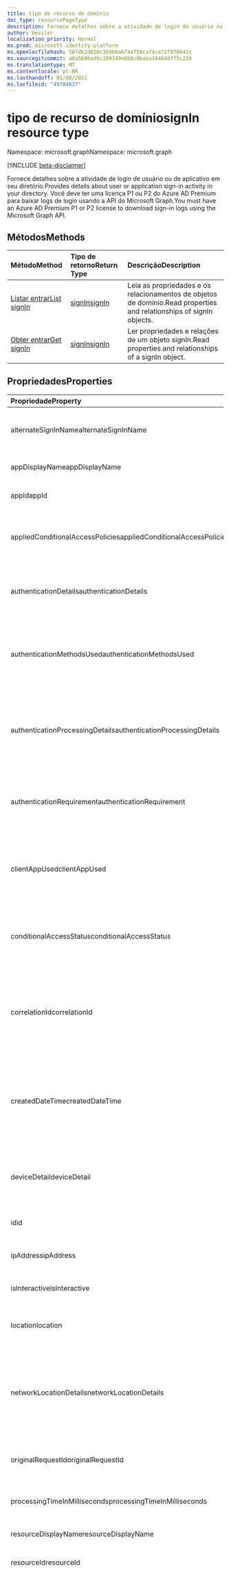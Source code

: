 ```yaml
---
title: tipo de recurso de domínio
doc_type: resourcePageType
description: Fornece detalhes sobre a atividade de login de usuário ou de aplicativo em seu diretório.
author: besiler
localization_priority: Normal
ms.prod: microsoft-identity-platform
ms.openlocfilehash: 567db2d020c369b0a674af59caf4ce72f870642c
ms.sourcegitcommit: a0a5690ad9c109149e0b8c8baba164648ff5c226
ms.translationtype: MT
ms.contentlocale: pt-BR
ms.lasthandoff: 01/08/2021
ms.locfileid: "49784637"
---
```

# <a name="signin-resource-type"></a><span data-ttu-id="4d6d7-103">tipo de recurso de domínio</span><span class="sxs-lookup"><span data-stu-id="4d6d7-103">signIn resource type</span></span>

<span data-ttu-id="4d6d7-104">Namespace: microsoft.graph</span><span class="sxs-lookup"><span data-stu-id="4d6d7-104">Namespace: microsoft.graph</span></span>

[!INCLUDE [beta-disclaimer](../../includes/beta-disclaimer.md)]

<span data-ttu-id="4d6d7-105">Fornece detalhes sobre a atividade de login de usuário ou de aplicativo em seu diretório.</span><span class="sxs-lookup"><span data-stu-id="4d6d7-105">Provides details about user or application sign-in activity in your directory.</span></span> <span data-ttu-id="4d6d7-106">Você deve ter uma licença P1 ou P2 do Azure AD Premium para baixar logs de login usando a API do Microsoft Graph.</span><span class="sxs-lookup"><span data-stu-id="4d6d7-106">You must have an Azure AD Premium P1 or P2 license to download sign-in logs using the Microsoft Graph API.</span></span>

## <a name="methods"></a><span data-ttu-id="4d6d7-107">Métodos</span><span class="sxs-lookup"><span data-stu-id="4d6d7-107">Methods</span></span>

| <span data-ttu-id="4d6d7-108">Método</span><span class="sxs-lookup"><span data-stu-id="4d6d7-108">Method</span></span>           | <span data-ttu-id="4d6d7-109">Tipo de retorno</span><span class="sxs-lookup"><span data-stu-id="4d6d7-109">Return Type</span></span>    |<span data-ttu-id="4d6d7-110">Descrição</span><span class="sxs-lookup"><span data-stu-id="4d6d7-110">Description</span></span>|
|:---------------|:--------|:----------|
|[<span data-ttu-id="4d6d7-111">Listar entrar</span><span class="sxs-lookup"><span data-stu-id="4d6d7-111">List signIn</span></span>](../api/signin-list.md) | [<span data-ttu-id="4d6d7-112">signIn</span><span class="sxs-lookup"><span data-stu-id="4d6d7-112">signIn</span></span>](signin.md) |<span data-ttu-id="4d6d7-113">Leia as propriedades e os relacionamentos de objetos de domínio.</span><span class="sxs-lookup"><span data-stu-id="4d6d7-113">Read properties and relationships of signIn objects.</span></span>|
|[<span data-ttu-id="4d6d7-114">Obter entrar</span><span class="sxs-lookup"><span data-stu-id="4d6d7-114">Get signIn</span></span>](../api/signin-get.md) | [<span data-ttu-id="4d6d7-115">signIn</span><span class="sxs-lookup"><span data-stu-id="4d6d7-115">signIn</span></span>](signin.md) |<span data-ttu-id="4d6d7-116">Ler propriedades e relações de um objeto signIn.</span><span class="sxs-lookup"><span data-stu-id="4d6d7-116">Read properties and relationships of a signIn object.</span></span>|

## <a name="properties"></a><span data-ttu-id="4d6d7-117">Propriedades</span><span class="sxs-lookup"><span data-stu-id="4d6d7-117">Properties</span></span>
| <span data-ttu-id="4d6d7-118">Propriedade</span><span class="sxs-lookup"><span data-stu-id="4d6d7-118">Property</span></span>     | <span data-ttu-id="4d6d7-119">Tipo</span><span class="sxs-lookup"><span data-stu-id="4d6d7-119">Type</span></span>   |<span data-ttu-id="4d6d7-120">Descrição</span><span class="sxs-lookup"><span data-stu-id="4d6d7-120">Description</span></span>|
|:---------------|:--------|:----------|
|<span data-ttu-id="4d6d7-121">alternateSignInName</span><span class="sxs-lookup"><span data-stu-id="4d6d7-121">alternateSignInName</span></span>|<span data-ttu-id="4d6d7-122">String</span><span class="sxs-lookup"><span data-stu-id="4d6d7-122">String</span></span>|<span data-ttu-id="4d6d7-123">A identidade de login alternativa sempre que você usar o número de telefone para entrar.</span><span class="sxs-lookup"><span data-stu-id="4d6d7-123">The alternate sign-in identity whenever you use phone number to sign-in.</span></span>|
|<span data-ttu-id="4d6d7-124">appDisplayName</span><span class="sxs-lookup"><span data-stu-id="4d6d7-124">appDisplayName</span></span>|<span data-ttu-id="4d6d7-125">String</span><span class="sxs-lookup"><span data-stu-id="4d6d7-125">String</span></span>|<span data-ttu-id="4d6d7-126">O nome do aplicativo exibido no Portal do Azure.</span><span class="sxs-lookup"><span data-stu-id="4d6d7-126">The application name displayed in the Azure Portal.</span></span>|
|<span data-ttu-id="4d6d7-127">appId</span><span class="sxs-lookup"><span data-stu-id="4d6d7-127">appId</span></span>|<span data-ttu-id="4d6d7-128">String</span><span class="sxs-lookup"><span data-stu-id="4d6d7-128">String</span></span>|<span data-ttu-id="4d6d7-129">O identificador de aplicativo no Azure Active Directory.</span><span class="sxs-lookup"><span data-stu-id="4d6d7-129">The application identifier in Azure Active Directory.</span></span>|
|<span data-ttu-id="4d6d7-130">appliedConditionalAccessPolicies</span><span class="sxs-lookup"><span data-stu-id="4d6d7-130">appliedConditionalAccessPolicies</span></span>|<span data-ttu-id="4d6d7-131">[conditionalAccessPolicy](conditionalaccesspolicy.md) conjunto</span><span class="sxs-lookup"><span data-stu-id="4d6d7-131">[conditionalAccessPolicy](conditionalaccesspolicy.md) collection</span></span>|<span data-ttu-id="4d6d7-132">Uma lista de políticas de acesso condicional que são disparadas pela atividade de entrada correspondente.</span><span class="sxs-lookup"><span data-stu-id="4d6d7-132">A list of conditional access policies that are triggered by the corresponding sign-in activity.</span></span>|
|<span data-ttu-id="4d6d7-133">authenticationDetails</span><span class="sxs-lookup"><span data-stu-id="4d6d7-133">authenticationDetails</span></span>|<span data-ttu-id="4d6d7-134">[Coleção authenticationDetail](authenticationdetail.md)</span><span class="sxs-lookup"><span data-stu-id="4d6d7-134">[authenticationDetail](authenticationdetail.md) collection</span></span>|<span data-ttu-id="4d6d7-135">O resultado da tentativa de autenticação e detalhes adicionais sobre o método de autenticação.</span><span class="sxs-lookup"><span data-stu-id="4d6d7-135">The result of the authentication attempt and additional details on the authentication method.</span></span>|
|<span data-ttu-id="4d6d7-136">authenticationMethodsUsed</span><span class="sxs-lookup"><span data-stu-id="4d6d7-136">authenticationMethodsUsed</span></span>|<span data-ttu-id="4d6d7-137">Coleção de cadeias de caracteres</span><span class="sxs-lookup"><span data-stu-id="4d6d7-137">String collection</span></span>|<span data-ttu-id="4d6d7-138">Os métodos de autenticação usados.</span><span class="sxs-lookup"><span data-stu-id="4d6d7-138">The authentication methods used.</span></span> <span data-ttu-id="4d6d7-139">Valores possíveis: `SMS` , , , , ou `Authenticator App` `App Verification code` `Password` `FIDO` `PTA` `PHS` .</span><span class="sxs-lookup"><span data-stu-id="4d6d7-139">Possible values: `SMS`, `Authenticator App`, `App Verification code`, `Password`, `FIDO`, `PTA`, or `PHS`.</span></span>|
|<span data-ttu-id="4d6d7-140">authenticationProcessingDetails</span><span class="sxs-lookup"><span data-stu-id="4d6d7-140">authenticationProcessingDetails</span></span>|<span data-ttu-id="4d6d7-141">Coleção [KeyValue](keyvalue.md)</span><span class="sxs-lookup"><span data-stu-id="4d6d7-141">[keyValue](keyvalue.md) collection</span></span>|<span data-ttu-id="4d6d7-142">Detalhes adicionais de processamento de autenticação, como o nome do agente no caso de PTA/PHS ou nome de servidor/farm em caso de autenticação federada.</span><span class="sxs-lookup"><span data-stu-id="4d6d7-142">Additional authentication processing details, such as the agent name in case of PTA/PHS or Server/farm name in case of federated authentication.</span></span>|
|<span data-ttu-id="4d6d7-143">authenticationRequirement</span><span class="sxs-lookup"><span data-stu-id="4d6d7-143">authenticationRequirement</span></span> | <span data-ttu-id="4d6d7-144">cadeia de caracteres</span><span class="sxs-lookup"><span data-stu-id="4d6d7-144">string</span></span> | <span data-ttu-id="4d6d7-145">Isso contém o nível mais alto de autenticação necessário por meio de todas as etapas de login para que a login seja bem-sucedida.</span><span class="sxs-lookup"><span data-stu-id="4d6d7-145">This holds the highest level of authentication needed through all the sign-in steps, for sign-in to succeed.</span></span>|
|<span data-ttu-id="4d6d7-146">clientAppUsed</span><span class="sxs-lookup"><span data-stu-id="4d6d7-146">clientAppUsed</span></span>|<span data-ttu-id="4d6d7-147">Cadeia de caracteres</span><span class="sxs-lookup"><span data-stu-id="4d6d7-147">String</span></span>|<span data-ttu-id="4d6d7-148">O cliente herddo usado para atividade de entrada.</span><span class="sxs-lookup"><span data-stu-id="4d6d7-148">The legacy client used for sign-in activity.</span></span> <span data-ttu-id="4d6d7-149">Por exemplo, Navegador, Exchange Active Sync, Clientes modernos, IMAP, MAPI, SMTP ou POP.</span><span class="sxs-lookup"><span data-stu-id="4d6d7-149">For example, Browser, Exchange Active Sync,Modern clients, IMAP, MAPI, SMTP, or POP.</span></span>|
|<span data-ttu-id="4d6d7-150">conditionalAccessStatus</span><span class="sxs-lookup"><span data-stu-id="4d6d7-150">conditionalAccessStatus</span></span>|<span data-ttu-id="4d6d7-151">cadeia de caracteres</span><span class="sxs-lookup"><span data-stu-id="4d6d7-151">string</span></span>| <span data-ttu-id="4d6d7-152">O status da política de acesso condicional acionada.</span><span class="sxs-lookup"><span data-stu-id="4d6d7-152">The status of the conditional access policy triggered.</span></span> <span data-ttu-id="4d6d7-153">Valores possíveis: `success` `failure` , , ou `notApplied` `unknownFutureValue` .</span><span class="sxs-lookup"><span data-stu-id="4d6d7-153">Possible values: `success`, `failure`, `notApplied`, or `unknownFutureValue`.</span></span>|
|<span data-ttu-id="4d6d7-154">correlationId</span><span class="sxs-lookup"><span data-stu-id="4d6d7-154">correlationId</span></span>|<span data-ttu-id="4d6d7-155">Cadeia de caracteres</span><span class="sxs-lookup"><span data-stu-id="4d6d7-155">String</span></span>|<span data-ttu-id="4d6d7-156">O identificador que é enviado do cliente quando a entrada é iniciada.</span><span class="sxs-lookup"><span data-stu-id="4d6d7-156">The identifier that's sent from the client when sign-in is initiated.</span></span> <span data-ttu-id="4d6d7-157">Isso é usado para solucionar problemas da atividade de login correspondente ao chamar o suporte.</span><span class="sxs-lookup"><span data-stu-id="4d6d7-157">This is used for troubleshooting the corresponding sign-in activity when calling for support.</span></span>|
|<span data-ttu-id="4d6d7-158">createdDateTime</span><span class="sxs-lookup"><span data-stu-id="4d6d7-158">createdDateTime</span></span>|<span data-ttu-id="4d6d7-159">DateTimeOffset</span><span class="sxs-lookup"><span data-stu-id="4d6d7-159">DateTimeOffset</span></span>|<span data-ttu-id="4d6d7-160">A data e a hora em que a login foi iniciada.</span><span class="sxs-lookup"><span data-stu-id="4d6d7-160">The date and time the sign-in was initiated.</span></span> <span data-ttu-id="4d6d7-161">O tipo de Timestamp é sempre UTC.</span><span class="sxs-lookup"><span data-stu-id="4d6d7-161">The Timestamp type is always in UTC time.</span></span> <span data-ttu-id="4d6d7-162">Por exemplo, meia-noite em UTC no dia 1º de janeiro de 2014 teria esta aparência: `'2014-01-01T00:00:00Z'`.</span><span class="sxs-lookup"><span data-stu-id="4d6d7-162">For example, midnight UTC on Jan 1, 2014 would look like this: `'2014-01-01T00:00:00Z'`.</span></span>|
|<span data-ttu-id="4d6d7-163">deviceDetail</span><span class="sxs-lookup"><span data-stu-id="4d6d7-163">deviceDetail</span></span>|[<span data-ttu-id="4d6d7-164">deviceDetail</span><span class="sxs-lookup"><span data-stu-id="4d6d7-164">deviceDetail</span></span>](devicedetail.md)|<span data-ttu-id="4d6d7-165">As informações do dispositivo de onde ocorreu a entrada.</span><span class="sxs-lookup"><span data-stu-id="4d6d7-165">The device information from where the sign-in occurred.</span></span> <span data-ttu-id="4d6d7-166">Inclui informações como deviceId, SO e navegador.</span><span class="sxs-lookup"><span data-stu-id="4d6d7-166">Includes information such as deviceId, OS, and browser.</span></span> |
|<span data-ttu-id="4d6d7-167">id</span><span class="sxs-lookup"><span data-stu-id="4d6d7-167">id</span></span>|<span data-ttu-id="4d6d7-168">String</span><span class="sxs-lookup"><span data-stu-id="4d6d7-168">String</span></span>|<span data-ttu-id="4d6d7-169">O identificador que representa a atividade de login.</span><span class="sxs-lookup"><span data-stu-id="4d6d7-169">The identifier representing the sign-in activity.</span></span>|
|<span data-ttu-id="4d6d7-170">ipAddress</span><span class="sxs-lookup"><span data-stu-id="4d6d7-170">ipAddress</span></span>|<span data-ttu-id="4d6d7-171">Cadeia de caracteres</span><span class="sxs-lookup"><span data-stu-id="4d6d7-171">String</span></span>|<span data-ttu-id="4d6d7-172">O endereço IP do cliente de onde ocorreu a entrada.</span><span class="sxs-lookup"><span data-stu-id="4d6d7-172">The IP address of the client from where the sign-in occurred.</span></span>|
|<span data-ttu-id="4d6d7-173">isInteractive</span><span class="sxs-lookup"><span data-stu-id="4d6d7-173">isInteractive</span></span>|<span data-ttu-id="4d6d7-174">Booliano</span><span class="sxs-lookup"><span data-stu-id="4d6d7-174">Boolean</span></span>|<span data-ttu-id="4d6d7-175">Indica se uma assinatura é interativa ou não.</span><span class="sxs-lookup"><span data-stu-id="4d6d7-175">Indicates whether a sign-in is interactive or not.</span></span>|
|<span data-ttu-id="4d6d7-176">location</span><span class="sxs-lookup"><span data-stu-id="4d6d7-176">location</span></span>|[<span data-ttu-id="4d6d7-177">signInLocation</span><span class="sxs-lookup"><span data-stu-id="4d6d7-177">signInLocation</span></span>](signinlocation.md)|<span data-ttu-id="4d6d7-178">A cidade, o estado e o código do país de duas letras de onde ocorreu a login.</span><span class="sxs-lookup"><span data-stu-id="4d6d7-178">The city, state, and 2 letter country code from where the sign-in occurred.</span></span>|
|<span data-ttu-id="4d6d7-179">networkLocationDetails</span><span class="sxs-lookup"><span data-stu-id="4d6d7-179">networkLocationDetails</span></span>|<span data-ttu-id="4d6d7-180">coleção [networkLocationDetail](networklocationdetail.md)</span><span class="sxs-lookup"><span data-stu-id="4d6d7-180">[networkLocationDetail](networklocationdetail.md) collection</span></span>|<span data-ttu-id="4d6d7-181">Os detalhes do local de rede, como endereço IP, local da login, o tipo de rede usado e seus nomes.</span><span class="sxs-lookup"><span data-stu-id="4d6d7-181">The network location details, such as IP address, location of the sign-in, the type of network used, and its names.</span></span> <span data-ttu-id="4d6d7-182">Valores possíveis: `Named Netowrk` `Extranet` , , ou `Intranet` `Trusted Network` .</span><span class="sxs-lookup"><span data-stu-id="4d6d7-182">Possible values: `Named Netowrk`, `Extranet`, `Intranet`, or `Trusted Network`.</span></span>|
|<span data-ttu-id="4d6d7-183">originalRequestId</span><span class="sxs-lookup"><span data-stu-id="4d6d7-183">originalRequestId</span></span>|<span data-ttu-id="4d6d7-184">Cadeia de caracteres</span><span class="sxs-lookup"><span data-stu-id="4d6d7-184">String</span></span>|<span data-ttu-id="4d6d7-185">O identificador de solicitação da primeira solicitação na sequência de autenticação.</span><span class="sxs-lookup"><span data-stu-id="4d6d7-185">The request identifier of the first request in the authentication sequence.</span></span>|
|<span data-ttu-id="4d6d7-186">processingTimeInMilliseconds</span><span class="sxs-lookup"><span data-stu-id="4d6d7-186">processingTimeInMilliseconds</span></span>|<span data-ttu-id="4d6d7-187">Int</span><span class="sxs-lookup"><span data-stu-id="4d6d7-187">Int</span></span>|<span data-ttu-id="4d6d7-188">O tempo de processamento da solicitação em milissegundos no AD STS.</span><span class="sxs-lookup"><span data-stu-id="4d6d7-188">The request processing time in milliseconds in AD STS.</span></span>|
|<span data-ttu-id="4d6d7-189">resourceDisplayName</span><span class="sxs-lookup"><span data-stu-id="4d6d7-189">resourceDisplayName</span></span>|<span data-ttu-id="4d6d7-190">String</span><span class="sxs-lookup"><span data-stu-id="4d6d7-190">String</span></span>|<span data-ttu-id="4d6d7-191">O nome do recurso em que o usuário se inscreveu.</span><span class="sxs-lookup"><span data-stu-id="4d6d7-191">The name of the resource that the user signed in to.</span></span>|
|<span data-ttu-id="4d6d7-192">resourceId</span><span class="sxs-lookup"><span data-stu-id="4d6d7-192">resourceId</span></span>|<span data-ttu-id="4d6d7-193">Cadeia de caracteres</span><span class="sxs-lookup"><span data-stu-id="4d6d7-193">String</span></span>|<span data-ttu-id="4d6d7-194">O identificador do recurso em que o usuário se inscreveu.</span><span class="sxs-lookup"><span data-stu-id="4d6d7-194">The identifier of the resource that the user signed in to.</span></span>|
|<span data-ttu-id="4d6d7-195">riskDetail</span><span class="sxs-lookup"><span data-stu-id="4d6d7-195">riskDetail</span></span>|<span data-ttu-id="4d6d7-196">riskDetail</span><span class="sxs-lookup"><span data-stu-id="4d6d7-196">riskDetail</span></span>|<span data-ttu-id="4d6d7-197">O motivo por trás de um estado específico de um usuário arriscado, entrar ou um evento de risco.</span><span class="sxs-lookup"><span data-stu-id="4d6d7-197">The reason behind a specific state of a risky user, sign-in, or a risk event.</span></span> <span data-ttu-id="4d6d7-198">Valores possíveis: `none` , , , , , , , `adminGeneratedTemporaryPassword` ou `userPerformedSecuredPasswordChange` `userPerformedSecuredPasswordReset` `adminConfirmedSigninSafe` `aiConfirmedSigninSafe` `userPassedMFADrivenByRiskBasedPolicy` `adminDismissedAllRiskForUser` `adminConfirmedSigninCompromised` `unknownFutureValue` .</span><span class="sxs-lookup"><span data-stu-id="4d6d7-198">Possible values: `none`, `adminGeneratedTemporaryPassword`, `userPerformedSecuredPasswordChange`, `userPerformedSecuredPasswordReset`, `adminConfirmedSigninSafe`, `aiConfirmedSigninSafe`, `userPassedMFADrivenByRiskBasedPolicy`, `adminDismissedAllRiskForUser`, `adminConfirmedSigninCompromised`, or `unknownFutureValue`.</span></span> <span data-ttu-id="4d6d7-199">O valor `none` significa que nenhuma ação foi realizada pelo usuário ou entrar até o momento.</span><span class="sxs-lookup"><span data-stu-id="4d6d7-199">The value `none` means that no action has been performed on the user or sign-in so far.</span></span> <span data-ttu-id="4d6d7-200">**Observação:** detalhes para esta propriedade estão disponíveis apenas para clientes do Azure AD Premium P2.</span><span class="sxs-lookup"><span data-stu-id="4d6d7-200">**Note:** Details for this property are only available for Azure AD Premium P2 customers.</span></span> <span data-ttu-id="4d6d7-201">Todos os outros clientes são `hidden` retornados.</span><span class="sxs-lookup"><span data-stu-id="4d6d7-201">All other customers are returned `hidden`.</span></span>|
|<span data-ttu-id="4d6d7-202">riskEventTypes</span><span class="sxs-lookup"><span data-stu-id="4d6d7-202">riskEventTypes</span></span>|<span data-ttu-id="4d6d7-203">Coleção riskEventType</span><span class="sxs-lookup"><span data-stu-id="4d6d7-203">riskEventType collection</span></span>|<span data-ttu-id="4d6d7-204">A lista de tipos de eventos de risco associados à login.</span><span class="sxs-lookup"><span data-stu-id="4d6d7-204">The list of risk event types associated with the sign-in.</span></span> <span data-ttu-id="4d6d7-205">Valores possíveis: `unlikelyTravel` , , , , , , , `anonymizedIPAddress` ou `maliciousIPAddress` `unfamiliarFeatures` `malwareInfectedIPAddress` `suspiciousIPAddress` `leakedCredentials` `investigationsThreatIntelligence`  `generic` `unknownFutureValue` .</span><span class="sxs-lookup"><span data-stu-id="4d6d7-205">Possible values: `unlikelyTravel`, `anonymizedIPAddress`, `maliciousIPAddress`, `unfamiliarFeatures`, `malwareInfectedIPAddress`, `suspiciousIPAddress`, `leakedCredentials`, `investigationsThreatIntelligence`,  `generic`, or `unknownFutureValue`.</span></span>|
|<span data-ttu-id="4d6d7-206">riskEventTypes_v2</span><span class="sxs-lookup"><span data-stu-id="4d6d7-206">riskEventTypes_v2</span></span>|<span data-ttu-id="4d6d7-207">Coleção de cadeias de caracteres</span><span class="sxs-lookup"><span data-stu-id="4d6d7-207">String collection</span></span>|<span data-ttu-id="4d6d7-208">A lista de tipos de eventos de risco associados à login.</span><span class="sxs-lookup"><span data-stu-id="4d6d7-208">The list of risk event types associated with the sign-in.</span></span> <span data-ttu-id="4d6d7-209">Valores possíveis: `unlikelyTravel` , , , , , , , `anonymizedIPAddress` ou `maliciousIPAddress` `unfamiliarFeatures` `malwareInfectedIPAddress` `suspiciousIPAddress` `leakedCredentials` `investigationsThreatIntelligence`  `generic` `unknownFutureValue` .</span><span class="sxs-lookup"><span data-stu-id="4d6d7-209">Possible values: `unlikelyTravel`, `anonymizedIPAddress`, `maliciousIPAddress`, `unfamiliarFeatures`, `malwareInfectedIPAddress`, `suspiciousIPAddress`, `leakedCredentials`, `investigationsThreatIntelligence`,  `generic`, or `unknownFutureValue`.</span></span>|
|<span data-ttu-id="4d6d7-210">riskLevelAggregated</span><span class="sxs-lookup"><span data-stu-id="4d6d7-210">riskLevelAggregated</span></span>|<span data-ttu-id="4d6d7-211">riskLevel</span><span class="sxs-lookup"><span data-stu-id="4d6d7-211">riskLevel</span></span>|<span data-ttu-id="4d6d7-212">O nível de risco agregado.</span><span class="sxs-lookup"><span data-stu-id="4d6d7-212">The aggregated risk level.</span></span> <span data-ttu-id="4d6d7-213">Valores possíveis: `none` , , , ou `low` `medium` `high` `hidden` `unknownFutureValue` .</span><span class="sxs-lookup"><span data-stu-id="4d6d7-213">Possible values: `none`, `low`, `medium`, `high`, `hidden`, or `unknownFutureValue`.</span></span> <span data-ttu-id="4d6d7-214">O valor `hidden` significa que o usuário ou entrada não foi habilitado para proteção de identidade do Azure AD.</span><span class="sxs-lookup"><span data-stu-id="4d6d7-214">The value `hidden` means the user or sign-in was not enabled for Azure AD Identity Protection.</span></span> <span data-ttu-id="4d6d7-215">**Observação:** detalhes para esta propriedade estão disponíveis apenas para clientes do Azure AD Premium P2.</span><span class="sxs-lookup"><span data-stu-id="4d6d7-215">**Note:** Details for this property are only available for Azure AD Premium P2 customers.</span></span> <span data-ttu-id="4d6d7-216">Todos os outros clientes são `hidden` retornados.</span><span class="sxs-lookup"><span data-stu-id="4d6d7-216">All other customers are returned `hidden`.</span></span>|
|<span data-ttu-id="4d6d7-217">riskLevelDuringSignIn</span><span class="sxs-lookup"><span data-stu-id="4d6d7-217">riskLevelDuringSignIn</span></span>|<span data-ttu-id="4d6d7-218">riskLevel</span><span class="sxs-lookup"><span data-stu-id="4d6d7-218">riskLevel</span></span>|<span data-ttu-id="4d6d7-219">O nível de risco durante a login.</span><span class="sxs-lookup"><span data-stu-id="4d6d7-219">The risk level during sign-in.</span></span> <span data-ttu-id="4d6d7-220">Valores possíveis: `none` , , , ou `low` `medium` `high` `hidden` `unknownFutureValue` .</span><span class="sxs-lookup"><span data-stu-id="4d6d7-220">Possible values: `none`, `low`, `medium`, `high`, `hidden`, or `unknownFutureValue`.</span></span> <span data-ttu-id="4d6d7-221">O valor `hidden` significa que o usuário ou entrada não foi habilitado para proteção de identidade do Azure AD.</span><span class="sxs-lookup"><span data-stu-id="4d6d7-221">The value `hidden` means the user or sign-in was not enabled for Azure AD Identity Protection.</span></span> <span data-ttu-id="4d6d7-222">**Observação:** detalhes para esta propriedade estão disponíveis apenas para clientes do Azure AD Premium P2.</span><span class="sxs-lookup"><span data-stu-id="4d6d7-222">**Note:** Details for this property are only available for Azure AD Premium P2 customers.</span></span> <span data-ttu-id="4d6d7-223">Todos os outros clientes são `hidden` retornados.</span><span class="sxs-lookup"><span data-stu-id="4d6d7-223">All other customers are returned `hidden`.</span></span>|
|<span data-ttu-id="4d6d7-224">riskState</span><span class="sxs-lookup"><span data-stu-id="4d6d7-224">riskState</span></span>|<span data-ttu-id="4d6d7-225">riskState</span><span class="sxs-lookup"><span data-stu-id="4d6d7-225">riskState</span></span>|<span data-ttu-id="4d6d7-226">O estado de risco de um usuário arriscado, entrar ou um evento de risco.</span><span class="sxs-lookup"><span data-stu-id="4d6d7-226">The risk state of a risky user, sign-in, or a risk event.</span></span> <span data-ttu-id="4d6d7-227">Valores possíveis: `none` , , , , ou `confirmedSafe` `remediated` `dismissed` `atRisk` `confirmedCompromised` `unknownFutureValue` .</span><span class="sxs-lookup"><span data-stu-id="4d6d7-227">Possible values: `none`, `confirmedSafe`, `remediated`, `dismissed`, `atRisk`, `confirmedCompromised`, or `unknownFutureValue`.</span></span>|
|<span data-ttu-id="4d6d7-228">servicePrincipalId</span><span class="sxs-lookup"><span data-stu-id="4d6d7-228">servicePrincipalId</span></span>|<span data-ttu-id="4d6d7-229">String</span><span class="sxs-lookup"><span data-stu-id="4d6d7-229">String</span></span>|<span data-ttu-id="4d6d7-230">O identificador do aplicativo usado para entrar.</span><span class="sxs-lookup"><span data-stu-id="4d6d7-230">The application identifier used for sign-in.</span></span> <span data-ttu-id="4d6d7-231">Esse campo é preenchido quando você está fazendo o registro usando um aplicativo.</span><span class="sxs-lookup"><span data-stu-id="4d6d7-231">This field is populated when you are signing in using an application.</span></span>|
|<span data-ttu-id="4d6d7-232">servicePrincipalName</span><span class="sxs-lookup"><span data-stu-id="4d6d7-232">servicePrincipalName</span></span>|<span data-ttu-id="4d6d7-233">Cadeia de caracteres</span><span class="sxs-lookup"><span data-stu-id="4d6d7-233">String</span></span>|<span data-ttu-id="4d6d7-234">O nome do aplicativo usado para entrar.</span><span class="sxs-lookup"><span data-stu-id="4d6d7-234">The application name used for sign-in.</span></span> <span data-ttu-id="4d6d7-235">Esse campo é preenchido quando você está fazendo o registro usando um aplicativo.</span><span class="sxs-lookup"><span data-stu-id="4d6d7-235">This field is populated when you are signing in using an application.</span></span>|
|<span data-ttu-id="4d6d7-236">status</span><span class="sxs-lookup"><span data-stu-id="4d6d7-236">status</span></span>|[<span data-ttu-id="4d6d7-237">signInStatus</span><span class="sxs-lookup"><span data-stu-id="4d6d7-237">signInStatus</span></span>](signinstatus.md)|<span data-ttu-id="4d6d7-238">O status de login.</span><span class="sxs-lookup"><span data-stu-id="4d6d7-238">The sign-in status.</span></span> <span data-ttu-id="4d6d7-239">Inclui o código de erro e a descrição do erro (em caso de falha de login).</span><span class="sxs-lookup"><span data-stu-id="4d6d7-239">Includes the error code and description of the error (in case of a sign-in failure).</span></span>|
|<span data-ttu-id="4d6d7-240">tokenIssuerName</span><span class="sxs-lookup"><span data-stu-id="4d6d7-240">tokenIssuerName</span></span>|<span data-ttu-id="4d6d7-241">Cadeia de caracteres</span><span class="sxs-lookup"><span data-stu-id="4d6d7-241">String</span></span>|<span data-ttu-id="4d6d7-242">O nome do provedor de identidade.</span><span class="sxs-lookup"><span data-stu-id="4d6d7-242">The name of the identity provider.</span></span> <span data-ttu-id="4d6d7-243">Por exemplo, `sts.microsoft.com`.</span><span class="sxs-lookup"><span data-stu-id="4d6d7-243">For example, `sts.microsoft.com`.</span></span>|
|<span data-ttu-id="4d6d7-244">tokenIssuerType</span><span class="sxs-lookup"><span data-stu-id="4d6d7-244">tokenIssuerType</span></span>|<span data-ttu-id="4d6d7-245">Cadeia de caracteres</span><span class="sxs-lookup"><span data-stu-id="4d6d7-245">String</span></span>|<span data-ttu-id="4d6d7-246">O tipo de provedor de identidade.</span><span class="sxs-lookup"><span data-stu-id="4d6d7-246">The type of identity provider.</span></span> <span data-ttu-id="4d6d7-247">Valores possíveis: `AzureAD` `ADFederationServices` , ou `UnknownFutureValue` .</span><span class="sxs-lookup"><span data-stu-id="4d6d7-247">Possible values: `AzureAD`, `ADFederationServices`, or `UnknownFutureValue`.</span></span>|
|<span data-ttu-id="4d6d7-248">userAgent</span><span class="sxs-lookup"><span data-stu-id="4d6d7-248">userAgent</span></span>|<span data-ttu-id="4d6d7-249">String</span><span class="sxs-lookup"><span data-stu-id="4d6d7-249">String</span></span>|<span data-ttu-id="4d6d7-250">As informações do agente do usuário relacionadas à login.</span><span class="sxs-lookup"><span data-stu-id="4d6d7-250">The user agent information related to sign-in.</span></span>|
|<span data-ttu-id="4d6d7-251">userDisplayName</span><span class="sxs-lookup"><span data-stu-id="4d6d7-251">userDisplayName</span></span>|<span data-ttu-id="4d6d7-252">Cadeia de caracteres</span><span class="sxs-lookup"><span data-stu-id="4d6d7-252">String</span></span>|<span data-ttu-id="4d6d7-253">O nome de exibição do usuário.</span><span class="sxs-lookup"><span data-stu-id="4d6d7-253">The display name of the user.</span></span>|
|<span data-ttu-id="4d6d7-254">userId</span><span class="sxs-lookup"><span data-stu-id="4d6d7-254">userId</span></span>|<span data-ttu-id="4d6d7-255">Cadeia de caracteres</span><span class="sxs-lookup"><span data-stu-id="4d6d7-255">String</span></span>|<span data-ttu-id="4d6d7-256">O identificador do usuário.</span><span class="sxs-lookup"><span data-stu-id="4d6d7-256">The identifier of the user.</span></span>|
|<span data-ttu-id="4d6d7-257">userPrincipalName</span><span class="sxs-lookup"><span data-stu-id="4d6d7-257">userPrincipalName</span></span>|<span data-ttu-id="4d6d7-258">String</span><span class="sxs-lookup"><span data-stu-id="4d6d7-258">String</span></span>|<span data-ttu-id="4d6d7-259">O UPN do usuário.</span><span class="sxs-lookup"><span data-stu-id="4d6d7-259">The UPN of the user.</span></span>|

## <a name="relationships"></a><span data-ttu-id="4d6d7-260">Relações</span><span class="sxs-lookup"><span data-stu-id="4d6d7-260">Relationships</span></span>
<span data-ttu-id="4d6d7-261">Nenhum</span><span class="sxs-lookup"><span data-stu-id="4d6d7-261">None</span></span>


## <a name="json-representation"></a><span data-ttu-id="4d6d7-262">Representação JSON</span><span class="sxs-lookup"><span data-stu-id="4d6d7-262">JSON representation</span></span>

<span data-ttu-id="4d6d7-263">Veja a seguir uma representação JSON do recurso.</span><span class="sxs-lookup"><span data-stu-id="4d6d7-263">Here is a JSON representation of the resource.</span></span>

<!-- {
  "blockType": "resource",
  "optionalProperties": [

  ],
  "@odata.type": "microsoft.graph.signIn"
}-->

```json
{
  "alternateSignInName": "String",
  "appDisplayName": "String",
  "appId": "String",
  "appliedConditionalAccessPolicies": [{"@odata.type": "microsoft.graph.appliedConditionalAccessPolicy"}],
  "authenticationDetails": [{"@odata.type": "microsoft.graph.authenticationDetail"}],
  "authenticationMethodsUsed": ["String"],
  "authenticationProcessingDetails": [{"@odata.type": "microsoft.graph.keyValue"}],
  "clientAppUsed": "String",
  "conditionalAccessStatus": "string",
  "correlationId": "String",
  "createdDateTime": "String (timestamp)",
  "deviceDetail": {"@odata.type": "microsoft.graph.deviceDetail"},
  "id": "String (identifier)",
  "ipAddress": "String",
  "isInteractive": true,
  "location": {"@odata.type": "microsoft.graph.signInLocation"},
  "mfaDetail": {"@odata.type": "microsoft.graph.mfaDetail"},
  "networkLocationDetails": [{"@odata.type": "microsoft.graph.networkLocationDetail"}],
  "originalRequestId": "String",
  "processingTimeInMilliseconds": 1024,
  "resourceDisplayName": "String",
  "resourceId": "String",
  "riskDetail": "string",
  "riskEventTypes": ["string"],
  "riskEventTypes_v2": ["String"],
  "riskLevelAggregated": "string",
  "riskLevelDuringSignIn": "string",
  "riskState": "string",
  "servicePrincipalId": "String",
  "servicePrincipalName": "String",
  "status": {"@odata.type": "microsoft.graph.signInStatus"},
  "tokenIssuerName": "String",
  "tokenIssuerType": "string",
  "userAgent": "String",
  "userDisplayName": "String",
  "userId": "String",
  "userPrincipalName": "String"
}
```

<!-- uuid: 8fcb5dbc-d5aa-4681-8e31-b001d5168d79
2015-10-25 14:57:30 UTC -->
<!-- {
  "type": "#page.annotation",
  "description": "signIn resource",
  "keywords": "",
  "section": "documentation",
  "tocPath": ""
}-->


